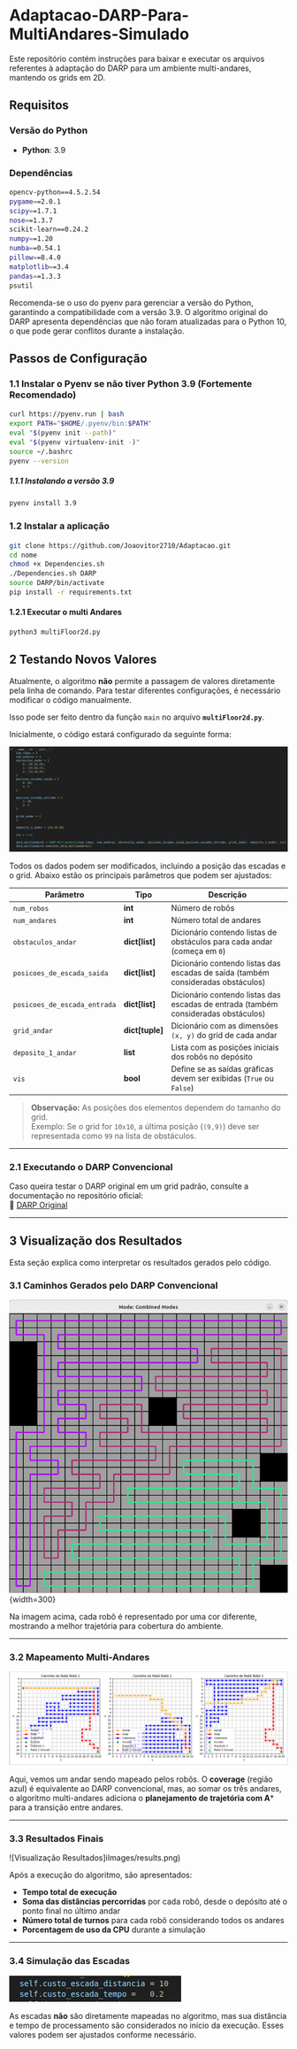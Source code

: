 # Adaptacao-DARP-Para-MultiAndares-Simulado

Este repositório contém instruções para baixar e executar os arquivos referentes à adaptação do DARP para um ambiente multi-andares, mantendo os grids em 2D.

## Requisitos

### Versão do Python
- **Python**: 3.9

### Dependências  
```bash
opencv-python==4.5.2.54
pygame==2.0.1
scipy==1.7.1
nose==1.3.7
scikit-learn==0.24.2 
numpy==1.20
numba==0.54.1
pillow==8.4.0
matplotlib==3.4
pandas==1.3.3 
psutil

```

Recomenda-se o uso do pyenv para gerenciar a versão do Python, garantindo a compatibilidade com a versão 3.9. O algoritmo original do DARP apresenta dependências
que não foram atualizadas para o Python 10, o que pode gerar conflitos durante a instalação.

## Passos de Configuração

### 1.1 Instalar o Pyenv se não tiver Python 3.9 (Fortemente Recomendado)

```bash
curl https://pyenv.run | bash
export PATH="$HOME/.pyenv/bin:$PATH"
eval "$(pyenv init --path)"
eval "$(pyenv virtualenv-init -)"
source ~/.bashrc
pyenv --version
```

##### 1.1.1 Instalando a versão 3.9
```bash
pyenv install 3.9
```

### 1.2 Instalar a aplicação
```bash
git clone https://github.com/Joaovitor2710/Adaptacao.git
cd nome
chmod +x Dependencies.sh
./Dependencies.sh DARP
source DARP/bin/activate
pip install -r requirements.txt
```

#### 1.2.1 Executar o multi Andares
```bash
python3 multiFloor2d.py
```

## 2 Testando Novos Valores

Atualmente, o algoritmo **não** permite a passagem de valores diretamente pela linha de comando. Para testar diferentes configurações, é necessário modificar o código manualmente.  

Isso pode ser feito dentro da função `main` no arquivo **`multiFloor2d.py`**.  

Inicialmente, o código estará configurado da seguinte forma:  

![Configuração Inicial](images/configs.png)  

Todos os dados podem ser modificados, incluindo a posição das escadas e o grid. Abaixo estão os principais parâmetros que podem ser ajustados:  

| Parâmetro                     | Tipo            | Descrição  |
|--------------------------------|----------------|------------|
| `num_robos`                   | **int**        | Número de robôs |
| `num_andares`                 | **int**        | Número total de andares |
| `obstaculos_andar`            | **dict[list]** | Dicionário contendo listas de obstáculos para cada andar (começa em `0`) |
| `posicoes_de_escada_saida`    | **dict[list]** | Dicionário contendo listas das escadas de saída (também consideradas obstáculos) |
| `posicoes_de_escada_entrada`  | **dict[list]** | Dicionário contendo listas das escadas de entrada (também consideradas obstáculos) |
| `grid_andar`                  | **dict[tuple]** | Dicionário com as dimensões `(x, y)` do grid de cada andar |
| `deposito_1_andar`            | **list**       | Lista com as posições iniciais dos robôs no depósito |
| `vis`                         | **bool**       | Define se as saídas gráficas devem ser exibidas (`True` ou `False`) |

> **Observação:** As posições dos elementos dependem do tamanho do grid.  
> Exemplo: Se o grid for `10x10`, a última posição (`(9,9)`) deve ser representada como `99` na lista de obstáculos.

---

### 2.1 Executando o DARP Convencional  

Caso queira testar o DARP original em um grid padrão, consulte a documentação no repositório oficial:  
🔗 [DARP Original](https://github.com/alice-st/DARP?tab=readme-ov-file)

---

## 3 Visualização dos Resultados  

Esta seção explica como interpretar os resultados gerados pelo código.  

### 3.1 Caminhos Gerados pelo DARP Convencional  

![Visualização DARP](images/DARP.png){width=300}
  

Na imagem acima, cada robô é representado por uma cor diferente, mostrando a melhor trajetória para cobertura do ambiente.  

---

### 3.2 Mapeamento Multi-Andares  

![Visualização MultiAndares](images/multi.png)  

Aqui, vemos um andar sendo mapeado pelos robôs. O **coverage** (região azul) é equivalente ao DARP convencional, mas, ao somar os três andares, o algoritmo multi-andares adiciona o **planejamento de trajetória com A*** para a transição entre andares.  

---

### 3.3 Resultados Finais  

![Visualização Resultados]iImages/results.png)  

Após a execução do algoritmo, são apresentados:  

- **Tempo total de execução**  
- **Soma das distâncias percorridas** por cada robô, desde o depósito até o ponto final no último andar  
- **Número total de turnos** para cada robô considerando todos os andares  
- **Porcentagem de uso da CPU** durante a simulação  

---

### 3.4 Simulação das Escadas  

![Visualização Escada](images/escada.png)  

As escadas **não** são diretamente mapeadas no algoritmo, mas sua distância e tempo de processamento são considerados no início da execução. Esses valores podem ser ajustados conforme necessário.  








